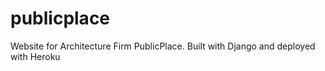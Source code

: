 # publicplace
Website for Architecture Firm PublicPlace. 
Built with Django and deployed with Heroku
